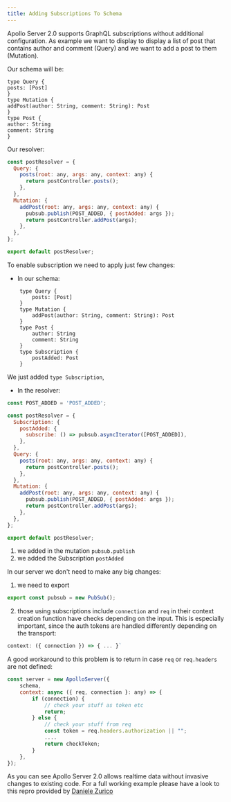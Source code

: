 ```yaml
---
title: Adding Subscriptions To Schema
---
```


Apollo Server 2.0 supports GraphQL subscriptions without additional configuration.
As example we want to display to display a list of post that contains author and comment (Query) and we want to add a post to them (Mutation).

Our schema will be:

```
type Query {
posts: [Post]
}
type Mutation {
addPost(author: String, comment: String): Post
}
type Post {
author: String
comment: String
}
```

Our resolver:

```js
const postResolver = {
  Query: {
    posts(root: any, args: any, context: any) {
      return postController.posts();
    },
  },
  Mutation: {
    addPost(root: any, args: any, context: any) {
      pubsub.publish(POST_ADDED, { postAdded: args });
      return postController.addPost(args);
    },
  },
};

export default postResolver;
```

To enable subscription we need to apply just few changes:

- In our schema:

```
    type Query {
        posts: [Post]
    }
    type Mutation {
        addPost(author: String, comment: String): Post
    }
    type Post {
        author: String
        comment: String
    }
    type Subscription {
        postAdded: Post
    }
```

We just added `type Subscription`,

- In the resolver:

```js
const POST_ADDED = 'POST_ADDED';

const postResolver = {
  Subscription: {
    postAdded: {
      subscribe: () => pubsub.asyncIterator([POST_ADDED]),
    },
  },
  Query: {
    posts(root: any, args: any, context: any) {
      return postController.posts();
    },
  },
  Mutation: {
    addPost(root: any, args: any, context: any) {
      pubsub.publish(POST_ADDED, { postAdded: args });
      return postController.addPost(args);
    },
  },
};

export default postResolver;
```

1.  we added in the mutation `pubsub.publish`
2.  we added the Subscription `postAdded`

In our server we don't need to make any big changes:

1.  we need to export

```js
export const pubsub = new PubSub();
```

2.  those using subscriptions include `connection` and `req` in their context creation function have checks depending on the input. This is especially important, since the auth tokens are handled differently depending on the transport:

```js
context: ({ connection }) => { ... }`
```

A good workaround to this problem is to return in case `req` or `req.headers` are not defined:

```js
const server = new ApolloServer({
	schema,
	context: async ({ req, connection }: any) => {
		if (connection) {
            // check your stuff as token etc
      		return;
    	} else {
            // check your stuff from req
            const token = req.headers.authorization || "";
		    ....
		    return checkToken;
        }
	},
});
```

As you can see Apollo Server 2.0 allows realtime data without invasive changes to existing code.
For a full working example please have a look to this repro provided by [Daniele Zurico](https://github.com/daniele-zurico/apollo2-subscriptions-how-to)
